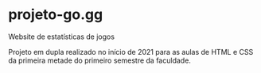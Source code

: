 # projeto-go.gg
Website de estatísticas de jogos

Projeto em dupla realizado no início de 2021
para as aulas de HTML e CSS da primeira metade do primeiro semestre da faculdade.

